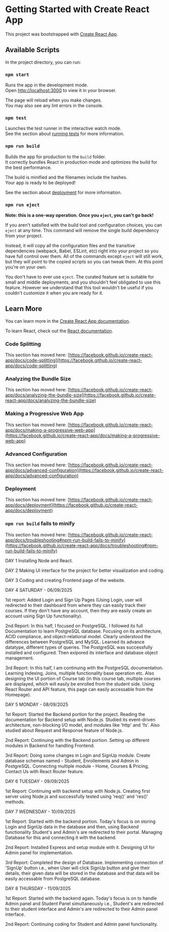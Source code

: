 # Getting Started with Create React App

This project was bootstrapped with [Create React App](https://github.com/facebook/create-react-app).

## Available Scripts

In the project directory, you can run:

### `npm start`

Runs the app in the development mode.\
Open [http://localhost:3000](http://localhost:3000) to view it in your browser.

The page will reload when you make changes.\
You may also see any lint errors in the console.

### `npm test`

Launches the test runner in the interactive watch mode.\
See the section about [running tests](https://facebook.github.io/create-react-app/docs/running-tests) for more information.

### `npm run build`

Builds the app for production to the `build` folder.\
It correctly bundles React in production mode and optimizes the build for the best performance.

The build is minified and the filenames include the hashes.\
Your app is ready to be deployed!

See the section about [deployment](https://facebook.github.io/create-react-app/docs/deployment) for more information.

### `npm run eject`

**Note: this is a one-way operation. Once you `eject`, you can't go back!**

If you aren't satisfied with the build tool and configuration choices, you can `eject` at any time. This command will remove the single build dependency from your project.

Instead, it will copy all the configuration files and the transitive dependencies (webpack, Babel, ESLint, etc) right into your project so you have full control over them. All of the commands except `eject` will still work, but they will point to the copied scripts so you can tweak them. At this point you're on your own.

You don't have to ever use `eject`. The curated feature set is suitable for small and middle deployments, and you shouldn't feel obligated to use this feature. However we understand that this tool wouldn't be useful if you couldn't customize it when you are ready for it.

## Learn More

You can learn more in the [Create React App documentation](https://facebook.github.io/create-react-app/docs/getting-started).

To learn React, check out the [React documentation](https://reactjs.org/).

### Code Splitting

This section has moved here: [https://facebook.github.io/create-react-app/docs/code-splitting](https://facebook.github.io/create-react-app/docs/code-splitting)

### Analyzing the Bundle Size

This section has moved here: [https://facebook.github.io/create-react-app/docs/analyzing-the-bundle-size](https://facebook.github.io/create-react-app/docs/analyzing-the-bundle-size)

### Making a Progressive Web App

This section has moved here: [https://facebook.github.io/create-react-app/docs/making-a-progressive-web-app](https://facebook.github.io/create-react-app/docs/making-a-progressive-web-app)

### Advanced Configuration

This section has moved here: [https://facebook.github.io/create-react-app/docs/advanced-configuration](https://facebook.github.io/create-react-app/docs/advanced-configuration)

### Deployment

This section has moved here: [https://facebook.github.io/create-react-app/docs/deployment](https://facebook.github.io/create-react-app/docs/deployment)

### `npm run build` fails to minify

This section has moved here: [https://facebook.github.io/create-react-app/docs/troubleshooting#npm-run-build-fails-to-minify](https://facebook.github.io/create-react-app/docs/troubleshooting#npm-run-build-fails-to-minify)



DAY 1 Installing Node and React.


DAY 2 Making UI interface for the project for better visualization and coding.


DAY 3 Coding and creating Frontend page of the website.


DAY 4 SATURDAY - 06/09/2025

1st report: Added Login and Sign Up Pages (Using Login, user will redirected to their dashboard from where they can easily track their courses. If they don't have any account, then they are easily create an account using Sign Up functionality).

2nd Report: In this half, I focused on PostgreSQL. I followed its full Documentation to learn PostgreSQL database. Focusing on its architecture, ACID compliance, and object-relational model. Clearly understood the differences between PostgreSQL and MySQL. Learned its advance datatype, different types of queries. The PostgreSQL was successfully installed and configured. Then exlpored its interface and database object management.

3rd Report: In this half, I am continuing with the PostgreSQL documentation. Learning Indexing, Joins, multiple functionality base operation etc. Also designing the UI portion of Course tab (in this course tab, multiple courses are displayed, which will easily be enrolled from the student side. Using React Router and API feature, this page can easily accessable from the Homepage).



DAY 5 MONDAY - 08/09/2025

1st Report: Started the Backend portion for the project. Reading the documentation for Backend setup with Node.js. Studied its event-driven architecture, non-blocking I/O model, and modules like 'http' and 'fs'. Also studied about Request and Response feature of Node.js.

2nd Report: Continuing with the Backend portion. Setting up different modules in Backend for handling Frontend.

3rd Report: Doing some changes in Login and SignUp module. Create database schemas named - Student, Enrollements and Admin in PostgreSQL. Connecting multiple module - Home, Courses & Pricing, Contact Us with React Router feature.



DAY 6 TUESDAY - 09/09/2025

1st Report: Continuing with backend setup with Node.js. Creating first server using Node.js and successfully tested using 'req()' and 'res()' methods.



DAY 7 WEDNESDAY - 10/09/2025

1st Report: Started with the backend portion. Today's focus is on storing Login and SignUp data in the database and then, using Backend functionality Student's and Admin's are redirected to their portal. Managing Database for this and connecting it with the backend.

2nd Report: Installed Express and setup module with it. Designing UI for Admin panel for implementation.

3rd Report: Completed the design of Database. Implementing connection of 'SignUp' button i.e., when User will click SignUp button and give their details, their given data will be stored in the database and that data will be easily accessable from PostgreSQL database.



DAY 8 THURSDAY - 11/09/2025

1st Report: Started with the backend again. Today's focus is on to handle Admin panel and Student Panel simultaneously i.e., Student's are redirected to their student interface and Admin's are redirected to their Admin panel interface.

2nd Report: Continuing coding for Student and Admin panel functionality.



